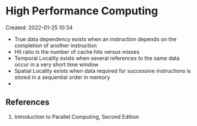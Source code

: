 # High Performance Computing
Created: 2022-01-25 10:34
* True data dependency exists when an instruction depends on the completion of another instruction
* Hit ratio is the number of cache hits versus misses
* Temporal Locality exists when several references to the same data occur in a very short time window
* Spatial Locality exists when data required for successive instructions is stored in a sequential order in memory
* 

## References
1. Introduction to Parallel Computing, Second Edition